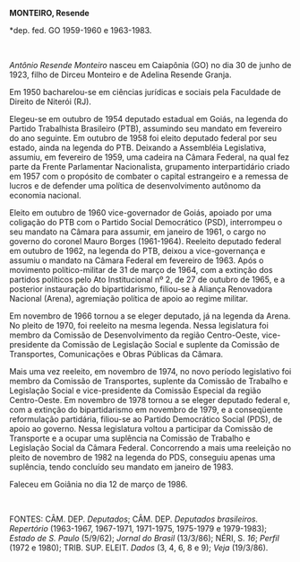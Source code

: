 **MONTEIRO, Resende**

\*dep. fed. GO 1959-1960 e 1963-1983.

 

*Antônio Resende Monteiro* nasceu em Caiapônia (GO) no dia 30 de junho
de 1923, filho de Dirceu Monteiro e de Adelina Resende Granja.

Em 1950 bacharelou-se em ciências jurídicas e sociais pela Faculdade de
Direito de Niterói (RJ).

Elegeu-se em outubro de 1954 deputado estadual em Goiás, na legenda do
Partido Trabalhista Brasileiro (PTB), assumindo seu mandato em fevereiro
do ano seguinte. Em outubro de 1958 foi eleito deputado federal por seu
estado, ainda na legenda do PTB. Deixando a Assembléia Legislativa,
assumiu, em fevereiro de 1959, uma cadeira na Câmara Federal, na qual
fez parte da Frente Parlamentar Nacionalista, grupamento interpartidário
criado em 1957 com o propósito de combater o capital estrangeiro e a
remessa de lucros e de defender uma política de desenvolvimento autônomo
da economia nacional.

Eleito em outubro de 1960 vice-governador de Goiás, apoiado por uma
coligação do PTB com o Partido Social Democrático (PSD), interrompeu o
seu mandato na Câmara para assumir, em janeiro de 1961, o cargo no
governo do coronel Mauro Borges (1961-1964). Reeleito deputado federal
em outubro de 1962, na legenda do PTB, deixou a vice-governança e
assumiu o mandato na Câmara Federal em fevereiro de 1963. Após o
movimento político-militar de 31 de março de 1964, com a extinção dos
partidos políticos pelo Ato Institucional nº 2, de 27 de outubro de
1965, e a posterior instauração do bipartidarismo, filiou-se à Aliança
Renovadora Nacional (Arena), agremiação política de apoio ao regime
militar.

Em novembro de 1966 tornou a se eleger deputado, já na legenda da Arena.
No pleito de 1970, foi reeleito na mesma legenda. Nessa legislatura foi
membro da Comissão de Desenvolvimento da região Centro-Oeste,
vice-presidente da Comissão de Legislação Social e suplente da Comissão
de Transportes, Comunicações e Obras Públicas da Câmara.

Mais uma vez reeleito, em novembro de 1974, no novo período legislativo
foi membro da Comissão de Transportes, suplente da Comissão de Trabalho
e Legislação Social e vice-presidente da Comissão Especial da região
Centro-Oeste. Em novembro de 1978 tornou a se eleger deputado federal e,
com a extinção do bipartidarismo em novembro de 1979, e a conseqüente
reformulação partidária, filiou-se ao Partido Democrático Social (PDS),
de apoio ao governo. Nessa legislatura voltou a participar da Comissão
de Transporte e a ocupar uma suplência na Comissão de Trabalho e
Legislação Social da Câmara Federal. Concorrendo a mais uma reeleição no
pleito de novembro de 1982 na legenda do PDS, conseguiu apenas uma
suplência, tendo concluído seu mandato em janeiro de 1983.

Faleceu em Goiânia no dia 12 de março de 1986.

 

FONTES: CÂM. DEP. *Deputados*; CÂM. DEP. *Deputados brasileiros.
Repertório* (1963-1967, 1967-1971, 1971-1975, 1975-1979 e 1979-1983);
*Estado de S. Paulo* (5/9/62); *Jornal do Brasil* (13/3/86); NÉRI, S.
*16*; *Perfil* (1972 e 1980); TRIB. SUP. ELEIT. *Dados* (3, 4, 6, 8 e
9); *Veja* (19/3/86).

 
